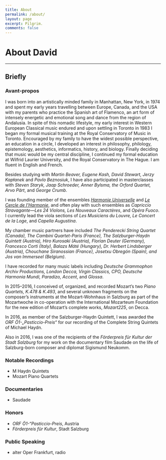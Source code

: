 ```yaml
---
title: About
permalink: /about/
layout: page
excerpt: Pilgrim.
comments: false
---
```


# About David
***

## Briefly 

### Avant-propos  

I was born into an artistically minded family in Manhattan, New York, in 1974 and spent my early years travelling between Europe, Canada, and the USA with my parents who practice the Spanish art of Flamenco, an art form of intensely energetic and emotional song and dance from the region of Andalusia. In spite of this nomadic lifestyle, my early interest in Western European Classical music endured and upon settling in Toronto in 1983 I began my formal musical training at the Royal Conservatory of Music in Toronto. Encouraged by my family to have the widest possible perspective, an education in a circle, I developed an interest in philosophy, philology, epistemology, aesthetics, informatics, history, and biology. Finally deciding that music would be my central discipline, I continued my formal education at Wilfrid Laurier University, and the Royal Conservatory in The Hague. I am fluent in English and French.

Besides studying with *Martin Beaver, Eugene Kash, David Stewart, Jerzy Kapłanek* and *Pavlo Beznosiuk*, I have also participated in masterclasses with *Steven Staryk, Jaap Schroeder, Anner Bylsma, the Orford Quartet, Arvo Pärt*, and *George Crumb*.

I was founding member of the ensembles [*Harmonie Universelle*](http://harmonie-universele.com) and [*Le Cercle de l’Harmonie*](http://cercledelharmonie.fr), and often play with such ensembles as *Capriccio Stravagante—Les 24 Violons, Les Nouveaux Caractères*, and *Opéra Fuoco*. I currently lead the viola sections of *Les Musiciens du Louvre, Le Concert de la Loge*, and *Capella Augustina*.

My chamber music partners have included *The Penderecki String Quartet (Canada), The Cambini Quartet-Paris (France), The Salzburger-Haydn Quintett (Austria), Hiro Kurosaki (Austria), Florian Deuter (Germany), Francesco Corti (Italy), Balazs Máté (Hungary), Dr. Herbert Lindsberger (Austria), Chouchane Siranossian (France), Josetxu Obregón (Spain), and Jos van Immerseel (Belgium)*.

I have recorded for many music labels including *Deutsche Grammophon Archiv Productions, London Decca, Virgin Classics, CPO, Deutsche Harmonia Mundi, Paradizo, Accent*, and *Glossa*.

In 2015–2016, I conceived of, organized, and recorded Mozart’s two *Piano Quartets, K.478 & K.493*, and several unknown fragments on the composer’s instruments at the Mozart-Wohnhaus in Salzburg as part of the Mozartwoche in co-operation with the International Mozarteum Foundation for the new edition of Mozart’s complete works, *Mozart225*, on Decca.

In 2016, as member of the Salzburger-Haydn Quintett, I was awarded the *ORF Ö1-„Pasticcio-Preis“* for our recording of the Complete String Quintets of Michael Haydn.

Also in 2016, I was one of the recipients of the *Förderpreis für Kultur der Stadt Salzburg* for my work on the documentary film Saudade on the life of Salzburg-born composer and diplomat Sigismund Neukomm.


### Notable Recordings
- M Haydn Quintets
- Mozart Piano Quartets

### Documentaries
- Saudade

### Honors
- *ORF Ö1-“Pasticcio-Preis*, Austria
- *Förderpreis für Kultur*, Stadt Salzburg

### Public Speaking
- alter Oper Frankfurt, radio
